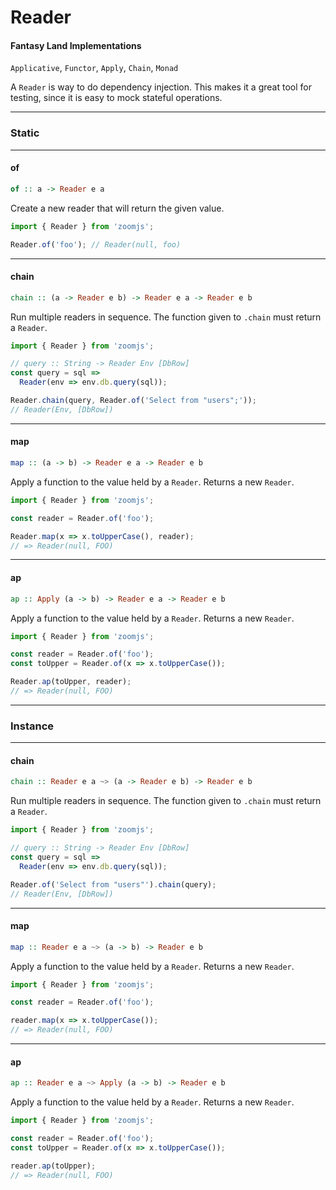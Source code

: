 # Reader

#### Fantasy Land Implementations
`Applicative`, `Functor`, `Apply`, `Chain`, `Monad`

A `Reader` is way to do dependency injection. This makes it a great tool
for testing, since it is easy to mock stateful operations.

---

### Static

---

#### of
```hs
of :: a -> Reader e a
```

Create a new reader that will return the given value.

```JavaScript
import { Reader } from 'zoomjs';

Reader.of('foo'); // Reader(null, foo)
```

---

#### chain
```hs
chain :: (a -> Reader e b) -> Reader e a -> Reader e b
```

Run multiple readers in sequence. The function given to `.chain` must return a `Reader`.

```JavaScript
import { Reader } from 'zoomjs';

// query :: String -> Reader Env [DbRow]
const query = sql =>
  Reader(env => env.db.query(sql));

Reader.chain(query, Reader.of('Select from "users";'));
// Reader(Env, [DbRow])
```

---

#### map
```hs
map :: (a -> b) -> Reader e a -> Reader e b
```

Apply a function to the value held by a `Reader`. Returns a new `Reader`.

```JavaScript
import { Reader } from 'zoomjs';

const reader = Reader.of('foo');

Reader.map(x => x.toUpperCase(), reader);
// => Reader(null, FOO)
```

---

#### ap
```hs
ap :: Apply (a -> b) -> Reader e a -> Reader e b
```

Apply a function to the value held by a `Reader`. Returns a new `Reader`.

```JavaScript
import { Reader } from 'zoomjs';

const reader = Reader.of('foo');
const toUpper = Reader.of(x => x.toUpperCase());

Reader.ap(toUpper, reader);
// => Reader(null, FOO)
```

---

### Instance

---

#### chain
```hs
chain :: Reader e a ~> (a -> Reader e b) -> Reader e b
```

Run multiple readers in sequence. The function given to `.chain` must return a `Reader`.

```JavaScript
import { Reader } from 'zoomjs';

// query :: String -> Reader Env [DbRow]
const query = sql =>
  Reader(env => env.db.query(sql));

Reader.of('Select from "users"').chain(query);
// Reader(Env, [DbRow])
```

---

#### map
```hs
map :: Reader e a ~> (a -> b) -> Reader e b
```

Apply a function to the value held by a `Reader`. Returns a new `Reader`.

```JavaScript
import { Reader } from 'zoomjs';

const reader = Reader.of('foo');

reader.map(x => x.toUpperCase());
// => Reader(null, FOO)
```

---

#### ap
```hs
ap :: Reader e a ~> Apply (a -> b) -> Reader e b
```

Apply a function to the value held by a `Reader`. Returns a new `Reader`.

```JavaScript
import { Reader } from 'zoomjs';

const reader = Reader.of('foo');
const toUpper = Reader.of(x => x.toUpperCase());

reader.ap(toUpper);
// => Reader(null, FOO)
```
